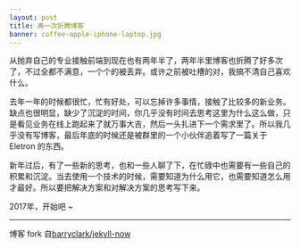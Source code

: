 ```yaml
---
layout: post
title: 再一次折腾博客
banner: coffee-apple-iphone-laptop.jpg
---
```


从抛弃自己的专业接触前端到现在也有两年半了，两年半里博客也折腾了好多次了，不过全都不满意，一个个的被丢弃。或许之前被吐槽的对，我搞不清自己喜欢什么。

去年一年的时候都很忙，忙有好处，可以忘掉许多事情，接触了比较多的新业务。缺点也很明显，缺少了沉淀的时间，你几乎没有时间去思考这里为什么这么做，只是看见业务在线上跑起来了就万事大吉，然后一头扎进下一个需求里了。所以我几乎没有写博客，最后年底的时候还是被群里的一个小伙伴追着写了一篇关于 Eletron 的东西。

新年过后，有了一些新的思考，也和一些人聊了下，在忙碌中也需要有一些自己的积累和沉淀。当去使用一个技术的时候，需要知道为什么用它，也需要知道怎么用才最好。所以要把解决方案和对解决方案的思考写下来。

2017年，开始吧 ~

---

博客 fork 自[barryclark/jekyll-now](https://github.com/barryclark/jekyll-now)